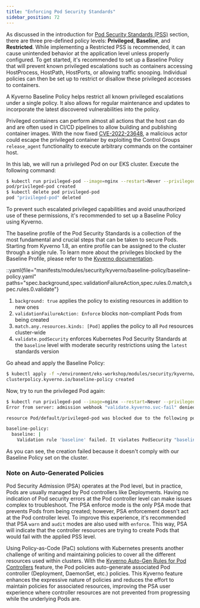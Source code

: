 ```yaml
---
title: "Enforcing Pod Security Standards"
sidebar_position: 72
---
```


As discussed in the introduction for [Pod Security Standards (PSS)](../pod-security-standards/) section, there are three pre-defined policy levels: **Privileged**, **Baseline**, and **Restricted**. While implementing a Restricted PSS is recommended, it can cause unintended behavior at the application level unless properly configured. To get started, it's recommended to set up a Baseline Policy that will prevent known privileged escalations such as containers accessing HostProcess, HostPath, HostPorts, or allowing traffic snooping. Individual policies can then be set up to restrict or disallow these privileged accesses to containers.

A Kyverno Baseline Policy helps restrict all known privileged escalations under a single policy. It also allows for regular maintenance and updates to incorporate the latest discovered vulnerabilities into the policy.

Privileged containers can perform almost all actions that the host can do and are often used in CI/CD pipelines to allow building and publishing container images. With the now fixed [CVE-2022-23648](https://github.com/containerd/containerd/security/advisories/GHSA-crp2-qrr5-8pq7), a malicious actor could escape the privileged container by exploiting the Control Groups `release_agent` functionality to execute arbitrary commands on the container host.

In this lab, we will run a privileged Pod on our EKS cluster. Execute the following command:

```bash
$ kubectl run privileged-pod --image=nginx --restart=Never --privileged
pod/privileged-pod created
$ kubectl delete pod privileged-pod
pod "privileged-pod" deleted
```

To prevent such escalated privileged capabilities and avoid unauthorized use of these permissions, it's recommended to set up a Baseline Policy using Kyverno.

The baseline profile of the Pod Security Standards is a collection of the most fundamental and crucial steps that can be taken to secure Pods. Starting from Kyverno 1.8, an entire profile can be assigned to the cluster through a single rule. To learn more about the privileges blocked by the Baseline Profile, please refer to the [Kyverno documentation](https://kyverno.io/policies/#:~:text=Baseline%20Pod%20Security%20Standards,cluster%20through%20a%20single%20rule).

::yaml{file="manifests/modules/security/kyverno/baseline-policy/baseline-policy.yaml" paths="spec.background,spec.validationFailureAction,spec.rules.0.match,spec.rules.0.validate"}

1. `background: true` applies the policy to existing resources in addition to new ones
2. `validationFailureAction: Enforce` blocks non-compliant Pods from being created
3. `match.any.resources.kinds: [Pod]` applies the policy to all `Pod` resources cluster-wide
4. `validate.podSecurity` enforces Kubernetes Pod Security Standards at the `baseline` level with moderate security restrictions using the `latest` standards version

Go ahead and apply the Baseline Policy:

```bash
$ kubectl apply -f ~/environment/eks-workshop/modules/security/kyverno/baseline-policy/baseline-policy.yaml
clusterpolicy.kyverno.io/baseline-policy created
```

Now, try to run the privileged Pod again:

```bash expectError=true
$ kubectl run privileged-pod --image=nginx --restart=Never --privileged
Error from server: admission webhook "validate.kyverno.svc-fail" denied the request:

resource Pod/default/privileged-pod was blocked due to the following policies

baseline-policy:
  baseline: |
    Validation rule 'baseline' failed. It violates PodSecurity "baseline:latest": ({Allowed:false ForbiddenReason:privileged ForbiddenDetail:container "privileged-pod" must not set securityContext.privileged=true})
```

As you can see, the creation failed because it doesn't comply with our Baseline Policy set on the cluster.

### Note on Auto-Generated Policies

Pod Security Admission (PSA) operates at the Pod level, but in practice, Pods are usually managed by Pod controllers like Deployments. Having no indication of Pod security errors at the Pod controller level can make issues complex to troubleshoot. The PSA enforce mode is the only PSA mode that prevents Pods from being created; however, PSA enforcement doesn't act at the Pod controller level. To improve this experience, it's recommended that PSA `warn` and `audit` modes are also used with `enforce`. This way, PSA will indicate that the controller resources are trying to create Pods that would fail with the applied PSS level.

Using Policy-as-Code (PaC) solutions with Kubernetes presents another challenge of writing and maintaining policies to cover all the different resources used within clusters. With the [Kyverno Auto-Gen Rules for Pod Controllers](https://kyverno.io/docs/writing-policies/autogen/) feature, the Pod policies auto-generate associated Pod controller (Deployment, DaemonSet, etc.) policies. This Kyverno feature enhances the expressive nature of policies and reduces the effort to maintain policies for associated resources, improving the PSA user experience where controller resources are not prevented from progressing while the underlying Pods are.
